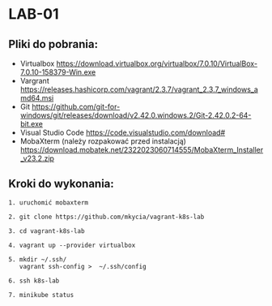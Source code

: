 # LAB-01

## Pliki do pobrania:

- Virtualbox https://download.virtualbox.org/virtualbox/7.0.10/VirtualBox-7.0.10-158379-Win.exe
- Vargrant https://releases.hashicorp.com/vagrant/2.3.7/vagrant_2.3.7_windows_amd64.msi
- Git https://github.com/git-for-windows/git/releases/download/v2.42.0.windows.2/Git-2.42.0.2-64-bit.exe
- Visual Studio Code https://code.visualstudio.com/download#
- MobaXterm (należy rozpakować przed instalacją) https://download.mobatek.net/2322023060714555/MobaXterm_Installer_v23.2.zip

## Kroki do wykonania:

```
1. uruchomić mobaxterm

2. git clone https://github.com/mkycia/vagrant-k8s-lab

3. cd vagrant-k8s-lab

4. vagrant up --provider virtualbox

5. mkdir ~/.ssh/
   vagrant ssh-config >  ~/.ssh/config

6. ssh k8s-lab

7. minikube status
```